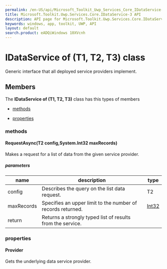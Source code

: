 ```yaml
---
permalink: /en-US/api/Microsoft_Toolkit_Uwp_Services_Core_IDataService-3.htm
title: Microsoft.Toolkit.Uwp.Services.Core.IDataService-3 API 
description: API page for Microsoft.Toolkit.Uwp.Services.Core.IDataService-3
keywords: windows, app, toolkit, UWP, API
layout: default
search.product: eADQiWindows 10XVcnh
---
```



# IDataService of (T1, T2, T3) class

Generic interface that all deployed service providers implement.

## Members

The **IDataService of (T1, T2, T3)** class has this types of members

* [methods](#methods)

* [properties](#properties)

### methods

#### RequestAsync(T2 config,System.Int32 maxRecords)

Makes a request for a list of data from the given service provider.

##### parameters



| name | description | type || --- | --- | --- || config | Describes the query on the list data request. | T2 || maxRecords | Specifies an upper limit to the number of records returned. | [Int32](https://msdn.microsoft.com/library/windows/apps/System.Int32) || return |Returns a strongly typed list of results from the service. |


### properties

#### Provider

Gets the underlying data service provider.


